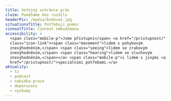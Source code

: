 ```yaml
---
title: Veřejný ochránce práv
claim: Pomáháme bez rozdílu
headerPic: /media/budova2.jpg
situationsTitle: Potřebuji pomoc
cinnostTitle: Činnost ombudsmana
accessibility: >
  <span class="mobile-p">Jsme přístupní</span> <a href="/pristupnost/"
  class="icon-link"><span class="movement">lidem s pohybovým
  znevýhodněním,</span> <span class="seeing">lidem se zrakovým
  znevýhodněním,</span> <span class="hearing">lidem se sluchovým
  znevýhodněním,</span></a> <span class="mobile-p">i lidem s jinými <a
  href="/pristupnost/">speciálními potřebami.</a>
aktuality:
  - tz
  - podcast
  - nabidka-prace
  - doporuceni
  - vyzkumy
---
```


